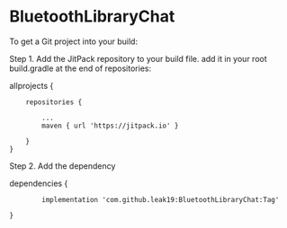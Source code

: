 # BluetoothLibraryChat
To get a Git project into your build:
	
  Step 1. Add the JitPack repository to your build file. add it in your root build.gradle at the end of repositories:


  
  allprojects {
  
		repositories {
		
			...
			maven { url 'https://jitpack.io' }
		
		}
	}
	
		
  
 Step 2. Add the dependency
 
  
  dependencies {
  
	        implementation 'com.github.leak19:BluetoothLibraryChat:Tag'
		
	}

